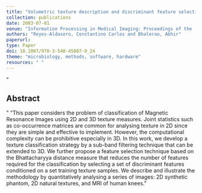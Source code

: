 ```yaml
--- 
title: "Volumetric texture description and discriminant feature selection for MRI"
collection: publications
date: 2003-07-01
venue: "Information Processing in Medical Imaging: Proceedings of the ... Conference"
authors: "Reyes-Aldasoro, Constantino Carlos and Bhalerao, Abhir"
paperurl: 
type: Paper
doi: 10.1007/978-3-540-45087-0_24
theme: "microbiology, methods, software, hardware"
resources: " "
--- 
```

"<h2> Abstract </h2>" "This paper considers the problem of classification of Magnetic Resonance Images using 2D and 3D texture measures. Joint statistics such as co-occurrence matrices are common for analysing texture in 2D since they are simple and effective to implement. However, the computational complexity can be prohibitive especially in 3D. In this work, we develop a texture classification strategy by a sub-band filtering technique that can be extended to 3D. We further propose a feature selection technique based on the Bhattacharyya distance measure that reduces the number of features required for the classification by selecting a set of discriminant features conditioned on a set training texture samples. We describe and illustrate the methodology by quantitatively analysing a series of images: 2D synthetic phantom, 2D natural textures, and MRI of human knees."
